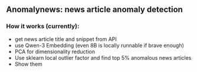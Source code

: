 ## Anomalynews: news article anomaly detection

### How it works (currently):
- get news article title and snippet from API
- use Qwen-3 Embedding (even 8B is locally runnable if brave enough)
- PCA for dimensionality reduction
- Use sklearn local outlier factor and find top 5% anomalous news articles
- Show them

